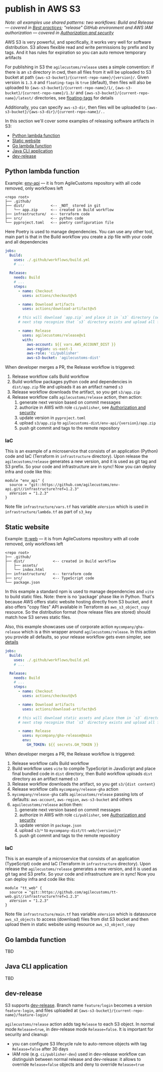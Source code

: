 # publish in AWS S3

_Note: all examples use shared patterns: two workflows: Build and Release — covered in [Best practices](../best-practices.md);
"release" GitHub environment and AWS IAM authorization — covered in [Authorization and security](../authorization.md)_

AWS S3 is very powerful, and specifically, it works very well for software distribution.
S3 allows flexible read and write permissions by prefix and by tags. And it has rules for expiration so you can auto remove temporary artifacts 

For publishing in S3 the `agilecustoms/release` uses a simple convention:
if there is an `s3` directory in cwd, then all files from it will be uploaded to S3 bucket
at path `{aws-s3-bucket}/{current-repo-name}/{version}/`. Given version is `1.3.0` and `floating-tags` is `true` (default),
then files will also be uploaded to `{aws-s3-bucket}/{current-repo-name}/1/`, `{aws-s3-bucket}/{current-repo-name}/1.3/`
and `{aws-s3-bucket}/{current-repo-name}/latest/` directories, see [floating-tags](../features/floating-tags.md) for details

Additionally, you can specify `aws-s3-dir`, then files will be uploaded to `{aws-s3-bucket}/{aws-s3-dir}/{current-repo-name}/..`

In this section we'll cover some examples of releasing software artifacts in S3:
- [Python lambda function](#python-lambda-function)
- [Static website](#static-website)
- [Go lambda function](#go-lambda-function)
- [Java CLI application](#java-cli-application)
- [dev-release](#dev-release)

## Python lambda function

Example: [env-api](../examples/env-api) — it is from AgileCustoms repository with all code removed, only workflows left

```
<repo root>
├── .github/
├── dist/            <-- _NOT_ stored in git
│   └── app.zip      <-- created in Build workflow
├── infrastructure/  <-- terraform code
├── src/             <-- python code
└── pyproject.toml   <-- poetry configuration file
```

Here Poetry is used to manage dependencies. You can use any other tool,
main part is that in the Build workflow you create a zip file with your code and all dependencies

```yaml
jobs:
  Build:
    uses: ./.github/workflows/build.yml
    # ...

  Release:
    needs: Build
    # ...
    steps:
      - name: Checkout
        uses: actions/checkout@v5

      - name: Download artifacts
        uses: actions/download-artifact@v5

      # this will download `app.zip` and place it in `s3` directory (see Build workflow)
      # next step recognize that `s3` directory exists and upload all files from it to S3

      - name: Release
        uses: agilecustoms/release@v1
        with:
          aws-account: ${{ vars.AWS_ACCOUNT_DIST }}
          aws-region: us-east-1
          aws-role: 'ci/publisher'
          aws-s3-bucket: 'agilecustoms-dist'
```

When developer merges a PR, the Release workflow is triggered:
1. Release workflow calls Build workflow
2. Build workflow packages python code and dependencies in `dist/app.zip` file and uploads it as an artifact named `s3`
3. Release workflow downloads the artifact, so you get `s3/app.zip`
4. Release workflow calls `agilecustoms/release` action, then action:
   1. generate next version based on commit messages
   2. authorize in AWS with role `ci/publisher`, see [Authorization and security](../authorization.md)
   3. update version in `pyproject.toml`
   4. upload `s3/app.zip` to `agilecustoms-dist/env-api/{version}/app.zip`
   5. push git commit and tags to the remote repository

### IaC

This is an example of a microservice that consists of an application (Python) code and IaC (Terraform in `infrastructure` directory).
Upon release the `agilecustoms/release` generates a new version, and it is used as git tag and S3 prefix.
So your code and infrastructure are in sync! Now you can deploy infra and code like this:

```hcl
module "env_api" {
  source = "git::https://github.com/agilecustoms/env-api.git//infrastructure?ref=1.2.3"
  aVersion = "1.2.3"
}
```

Note file `infrastructure/vars.tf` has variable `aVersion` which is used in `infrastructure/lambda.tf` as part of `s3_key`

## Static website

Example: [tt-web](../examples/tt-web) — it is from AgileCustoms repository with all code removed, only workflows left

```
<repo root>
├── .github/
├── dist/             <-- created in Build workflow
│   ├── assets/ 
│   └── index.html
├── infrastructure/   <-- terraform code
├── src/              <-- TypeScript code
└── package.json
```

In this example a standard npm is used to manage dependencies and `vite` to build static files.
Note: there is no 'package' phase like in Python. That's because AWS offers static website hosting directly from S3 bucket,
and it also offers "copy files" API available in Terraform as `aws_s3_object_copy` resource.
So the distribution format (how release files are stored) should match how S3 serves static files.

Also, this example showcases use of corporate action `mycompany/gha-release` which is a thin wrapper around `agilecustoms/release`.
In this action you provide all defaults, so your release workflow gets even simpler, see [details](../best-practices.md#company-specific-gha-release-wrapper)

```yaml
jobs:
  Build:
    uses: ./.github/workflows/build.yml
    # ...

  Release:
    needs: Build
    # ...
    steps:
      - name: Checkout
        uses: actions/checkout@v5

      - name: Download artifacts
        uses: actions/download-artifact@v5

      # this will download static assets and place them in `s3` directory (see Build workflow)
      # next step recognize that `s3` directory exists and upload all files from it to S3

      - name: Release
        uses: mycompany/gha-release@main
        env:
          GH_TOKEN: ${{ secrets.GH_TOKEN }}
```

When developer merges a PR, the Release workflow is triggered:
1. Release workflow calls Build workflow
2. Build workflow uses `vite` to compile TypeScript in JavaScript and place final bundled code in `dist` directory, then Build workflow uploads `dist` directory as an artifact named `s3`
3. Release workflow downloads the artifact, so you get `s3/{dist content}`
4. Release workflow calls `mycompany/release-gha` action
5. `mycompany/release-gha` calls `agilecustoms/release` passing lots of defaults: `aws-account`, `aws-region`, `aws-s3-bucket` and others
6. `aguilecustoms/release` action then:
    1. generate next version based on commit messages
    2. authorize in AWS with role `ci/publisher`, see [Authorization and security](../authorization.md)
    3. update version in `package.json`
    4. upload `s3/*` to `mycompany-dist/tt-web/{version}/*`
    5. push git commit and tags to the remote repository

### IaC

This is an example of a microservice that consists of an application (TypeScript) code and IaC (Terraform in `infrastructure` directory).
Upon release the `agilecustoms/release` generates a new version, and it is used as git tag and S3 prefix.
So your code and infrastructure are in sync! Now you can deploy infra and code like this:

```hcl
module "tt_web" {
  source = "git::https://github.com/agilecustoms/tt-web.git//infrastructure?ref=1.2.3"
  aVersion = "1.2.3"
}
```

Note file `infrastructure/main.tf` has variable `aVersion` which is datasource `aws_s3_objects` to access (download) files
from dist S3 bucket and then upload them in static website using resource `aws_s3_object_copy`

## Go lambda function

TBD

## Java CLI application

TBD

## dev-release

S3 supports [dev-release](../features/dev-release.md). Branch name `feature/login` becomes a version `feature-login`,
and files uploaded at `{aws-s3-bucket}/{current-repo-name}/feature-login/`

`agilecustoms/release` action adds tag `Release` to each S3 object. In normal mode `Release=true`, in dev-release mode `Release=false`.
It is important for security and cleanup:
- you can configure S3 lifecycle rule to auto-remove objects with tag `Release=false` after 30 days
- IAM role (e.g. `ci/publisher-dev`) used in dev-release workflow can distinguish between normal release and dev-release:
  it allows to override `Release=false` objects and deny to override `Release=true`

